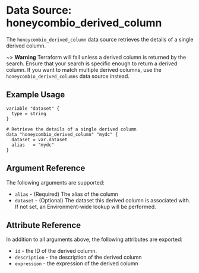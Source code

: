 # Data Source: honeycombio_derived_column

The `honeycombio_derived_column` data source retrieves the details of a single derived column.

~> **Warning** Terraform will fail unless a derived column is returned by the search. Ensure that your search is specific enough to return a derived column.
If you want to match multiple derived columns, use the `honeycombio_derived_columns` data source instead.

## Example Usage

```hcl
variable "dataset" {
  type = string
}

# Retrieve the details of a single derived column
data "honeycombio_derived_column" "mydc" {
  dataset = var.dataset
  alias   = "mydc"
}
```

## Argument Reference

The following arguments are supported:

* `alias` - (Required) The alias of the column
* `dataset` - (Optional) The dataset this derived column is associated with. If not set, an Environment-wide lookup will be performed.

## Attribute Reference

In addition to all arguments above, the following attributes are exported:

* `id` - the ID of the derived column.
* `description` - the description of the derived column
* `expression` - the expression of the derived column
